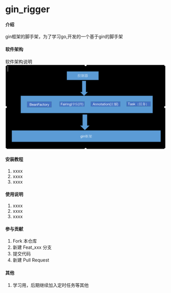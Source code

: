 # gin_rigger

#### 介绍
gin框架的脚手架，为了学习go,开发的一个基于gin的脚手架

#### 软件架构
软件架构说明
![Demo Image](./gin_rigger.png)


#### 安装教程

1.  xxxx
2.  xxxx
3.  xxxx

#### 使用说明

1.  xxxx
2.  xxxx
3.  xxxx

#### 参与贡献

1.  Fork 本仓库
2.  新建 Feat_xxx 分支
3.  提交代码
4.  新建 Pull Request


#### 其他

1.  学习用，后期继续加入定时任务等其他

